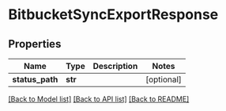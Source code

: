 # BitbucketSyncExportResponse

## Properties
Name | Type | Description | Notes
------------ | ------------- | ------------- | -------------
**status_path** | **str** |  | [optional] 

[[Back to Model list]](../README.md#documentation-for-models) [[Back to API list]](../README.md#documentation-for-api-endpoints) [[Back to README]](../README.md)


